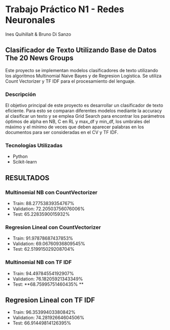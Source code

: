 # Trabajo Práctico N1 - Redes Neuronales
Ines Quihillalt & Bruno Di Sanzo

## Clasificador de Texto Utilizando Base de Datos The 20 News Groups

Este proyecto se implementan modelos clasificadores de texto utilizando los algoritmos Multinomial Naive Bayes y de Regresion Logistica. Se utiliza Count Vectorizer y TF IDF para el procesamiento del lenguaje. 

### Descripción

El objetivo principal de este proyecto es desarrollar un clasificador de texto eficiente. 
Para esto se comparan diferentes modelos mediante la accuracy al clasificar un texto y se emplea Grid Search para encontrar los parámetros óptimos de alpha en NB, C en RL y max_df y min_df, los umbrales del máximo y el mínimo de veces que deben aparecer palabras en los documentos para ser consideradas en el CV y TF IDF.

### Tecnologías Utilizadas

- Python
- Scikit-learn

## RESULTADOS
### Multinomial NB con CountVectorizer
* Train: 88.27753839354767%
* Validation: 72.20503756076006%
* Test: 65.2283590015932%

### Regresion Lineal con CountVectorizer
* Train: 91.97878687437853% 
* Validation: 69.06760936809545%
* Test: 62.519915029208704% 

### Multinomial NB con TF IDF
* Train: 94.49784554192907%
* Validation: 76.18205921343349%
* Test: **68.75995751460435% **

## Regresion Lineal con TF IDF
* Train: 96.35399403380842%
* Validation: 74.28192664604506%
* Test: 66.91449814126395%
